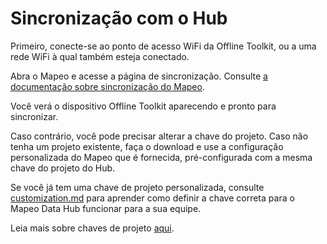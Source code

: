 # Sincronização com o Hub

Primeiro, conecte-se ao ponto de acesso WiFi da Offline Toolkit, ou a uma rede WiFi à qual também esteja conectado.

Abra o Mapeo e acesse a página de sincronização. Consulte [a documentação sobre sincronização do Mapeo](https://docs.mapeo.app/complete-reference-guide/mapeo-mobile-use/wifi-sync).

Você verá o dispositivo Offline Toolkit aparecendo e pronto para sincronizar.

Caso contrário, você pode precisar alterar a chave do projeto. Caso não tenha um projeto existente, faça o download e use a configuração personalizada do Mapeo que é fornecida, pré-configurada com a mesma chave do projeto do Hub.

Se você já tem uma chave de projeto personalizada, consulte [customization.md](customization.md "mention") para aprender como definir a chave correta para o Mapeo Data Hub funcionar para a sua equipe.

Leia mais sobre chaves de projeto [aqui](https://docs.mapeo.app/complete-reference-guide/customization-options/custom-configurations/creating-custom-configurations/coding-configuration/adding-a-project-key).&#x20;